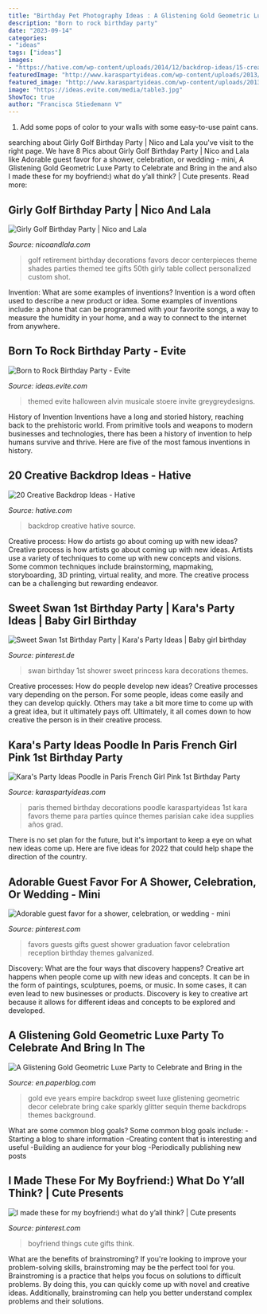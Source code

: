 ```yaml
---
title: "Birthday Pet Photography Ideas : A Glistening Gold Geometric Luxe Party To Celebrate And Bring In The"
description: "Born to rock birthday party"
date: "2023-09-14"
categories:
- "ideas"
tags: ["ideas"]
images:
- "https://hative.com/wp-content/uploads/2014/12/backdrop-ideas/15-creative-backdrop-ideas.jpg"
featuredImage: "http://www.karaspartyideas.com/wp-content/uploads/2013/04/541861_10150682019064471_1745525555_n_600x900.jpg"
featured_image: "http://www.karaspartyideas.com/wp-content/uploads/2013/04/541861_10150682019064471_1745525555_n_600x900.jpg"
image: "https://ideas.evite.com/media/table3.jpg"
ShowToc: true
author: "Francisca Stiedemann V"
---
```



1. Add some pops of color to your walls with some easy-to-use paint cans.

	

		
searching about Girly Golf Birthday Party | Nico and Lala you've visit to the right page. We have 8 Pics about Girly Golf Birthday Party | Nico and Lala like Adorable guest favor for a shower, celebration, or wedding - mini, A Glistening Gold Geometric Luxe Party to Celebrate and Bring in the and also I made these for my boyfriend:) what do y’all think? | Cute presents. Read more:
		
    
## Girly Golf Birthday Party | Nico And Lala

<img loading=lazy src="https://www.nicoandlala.com/wp-content/uploads/2016/06/golf-party-decor.jpg" onerror="this.onerror=null;this.src='https://tse4.mm.bing.net/th?id=OIP.OSk_JZT4Svcbbx5PaA0UpAHaLH&amp;pid=15.1';" alt="Girly Golf Birthday Party | Nico and Lala">

_Source: nicoandlala.com_

>golf retirement birthday decorations favors decor centerpieces theme shades parties themed tee gifts 50th girly table collect personalized custom shot. 

	

Invention: What are some examples of inventions?
Invention is a word often used to describe a new product or idea. Some examples of inventions include: a phone that can be programmed with your favorite songs, a way to measure the humidity in your home, and a way to connect to the internet from anywhere.

    
## Born To Rock Birthday Party - Evite

<img loading=lazy src="https://ideas.evite.com/media/table3.jpg" onerror="this.onerror=null;this.src='https://tse2.mm.bing.net/th?id=OIP.vHSty2n5sGB3pmRoTHyUkwHaLH&amp;pid=15.1';" alt="Born to Rock Birthday Party - Evite">

_Source: ideas.evite.com_

>themed evite halloween alvin musicale stoere invite greygreydesigns. 

	

History of Invention
Inventions have a long and storied history, reaching back to the prehistoric world. From primitive tools and weapons to modern businesses and technologies, there has been a history of invention to help humans survive and thrive. Here are five of the most famous inventions in history.

    
## 20 Creative Backdrop Ideas - Hative

<img loading=lazy src="https://hative.com/wp-content/uploads/2014/12/backdrop-ideas/15-creative-backdrop-ideas.jpg" onerror="this.onerror=null;this.src='https://tse4.mm.bing.net/th?id=OIP.jwmRt-z7T6XjPxgeV9cKIgHaLH&amp;pid=15.1';" alt="20 Creative Backdrop Ideas - Hative">

_Source: hative.com_

>backdrop creative hative source. 

	

Creative process: How do artists go about coming up with new ideas?
Creative process is how artists go about coming up with new ideas. Artists use a variety of techniques to come up with new concepts and visions. Some common techniques include brainstorming, mapmaking, storyboarding, 3D printing, virtual reality, and more. The creative process can be a challenging but rewarding endeavor.

    
## Sweet Swan 1st Birthday Party | Kara&#039;s Party Ideas | Baby Girl Birthday

<img loading=lazy src="https://i.pinimg.com/736x/ea/19/55/ea19551c3d536f49eb091ab1ed604c5a.jpg" onerror="this.onerror=null;this.src='https://tse1.mm.bing.net/th?id=OIP.Ka0EknfkyhCTfHB6dWs76AHaLH&amp;pid=15.1';" alt="Sweet Swan 1st Birthday Party | Kara&#039;s Party Ideas | Baby girl birthday">

_Source: pinterest.de_

>swan birthday 1st shower sweet princess kara decorations themes. 

	

Creative processes: How do people develop new ideas?
Creative processes vary depending on the person. For some people, ideas come easily and they can develop quickly. Others may take a bit more time to come up with a great idea, but it ultimately pays off. Ultimately, it all comes down to how creative the person is in their creative process.

    
## Kara&#039;s Party Ideas Poodle In Paris French Girl Pink 1st Birthday Party

<img loading=lazy src="http://www.karaspartyideas.com/wp-content/uploads/2013/04/541861_10150682019064471_1745525555_n_600x900.jpg" onerror="this.onerror=null;this.src='https://tse1.mm.bing.net/th?id=OIP.GpD2g5o6Kh2bpyUw0XT7pwHaLH&amp;pid=15.1';" alt="Kara&#039;s Party Ideas Poodle in Paris French Girl Pink 1st Birthday Party">

_Source: karaspartyideas.com_

>paris themed birthday decorations poodle karaspartyideas 1st kara favors theme para parties quince themes parisian cake idea supplies años grad. 

	

There is no set plan for the future, but it's important to keep a eye on what new ideas come up. Here are five ideas for 2022 that could help shape the direction of the country.

    
## Adorable Guest Favor For A Shower, Celebration, Or Wedding - Mini

<img loading=lazy src="https://i.pinimg.com/736x/bb/77/24/bb7724b9bac322d62df9e9695c566588.jpg" onerror="this.onerror=null;this.src='https://tse3.mm.bing.net/th?id=OIP.d1Dr145WWTDpJoFF8fe7iQHaLK&amp;pid=15.1';" alt="Adorable guest favor for a shower, celebration, or wedding - mini">

_Source: pinterest.com_

>favors guests gifts guest shower graduation favor celebration reception birthday themes galvanized. 

	

Discovery: What are the four ways that discovery happens?
Creative art happens when people come up with new ideas and concepts. It can be in the form of paintings, sculptures, poems, or music. In some cases, it can even lead to new businesses or products. Discovery is key to creative art because it allows for different ideas and concepts to be explored and developed.

    
## A Glistening Gold Geometric Luxe Party To Celebrate And Bring In The

<img loading=lazy src="https://m5.paperblog.com/i/74/746516/a-glistening-gold-geometric-luxe-party-to-cel-L-2DJgiu.jpeg" onerror="this.onerror=null;this.src='https://tse2.mm.bing.net/th?id=OIP.lFwVJV84C1j9bBntq0Rq1wAAAA&amp;pid=15.1';" alt="A Glistening Gold Geometric Luxe Party to Celebrate and Bring in the">

_Source: en.paperblog.com_

>gold eve years empire backdrop sweet luxe glistening geometric decor celebrate bring cake sparkly glitter sequin theme backdrops themes background. 

	

What are some common blog goals?
Some common blog goals include: 
-Starting a blog to share information 
-Creating content that is interesting and useful 
-Building an audience for your blog 
-Periodically publishing new posts

    
## I Made These For My Boyfriend:) What Do Y’all Think? | Cute Presents

<img loading=lazy src="https://i.pinimg.com/736x/0c/9e/18/0c9e186120332eaee777aaad524ff1c5.jpg" onerror="this.onerror=null;this.src='https://tse3.mm.bing.net/th?id=OIP.R2okWZGER_bb99KRamKh3wHaJ3&amp;pid=15.1';" alt="I made these for my boyfriend:) what do y’all think? | Cute presents">

_Source: pinterest.com_

>boyfriend things cute gifts think. 

	

What are the benefits of brainstroming?
If you're looking to improve your problem-solving skills, brainstroming may be the perfect tool for you. Brainstroming is a practice that helps you focus on solutions to difficult problems. By doing this, you can quickly come up with novel and creative ideas. Additionally, brainstroming can help you better understand complex problems and their solutions.

